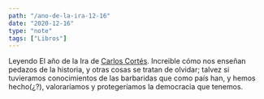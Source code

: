 ```yaml
---
path: "/ano-de-la-ira-12-16"
date: "2020-12-16"
type: "note"
tags: ["Libros"]
---
```


Leyendo El año de la Ira de [Carlos Cortés](https://es.wikipedia.org/wiki/Carlos_Cort%C3%A9s_Z%C3%BA%C3%B1iga). Increible cómo nos enseñan pedazos de la historia, y otras cosas se tratan de olvidar; talvez si tuvieramos conocimientos de las barbaridas que como país han, y hemos hecho(¿?), valoraríamos y protegeríamos la democracia que tenemos.
